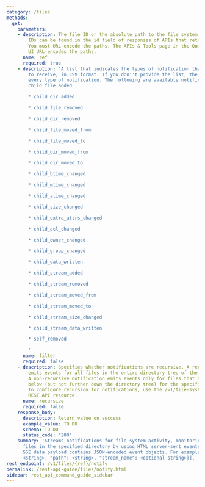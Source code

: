```yaml
---
category: /files
methods:
  get:
    parameters:
    - description: The file ID or the absolute path to the file system object. File
        IDs can be found in the id field of responses of APIs that return file attributes.
        You must URL-encode the paths. The APIs & Tools page in the Qumulo Core Web
        UI URL-encodes the paths.
      name: ref
      required: true
    - description: 'A list that indicates the types of notification that you want
        to receive, in CSV format. If you don''t provide the list, the system sends
        every type of notification. The following are available notification types:*
        child_file_added

        * child_dir_added

        * child_file_removed

        * child_dir_removed

        * child_file_moved_from

        * child_file_moved_to

        * child_dir_moved_from

        * child_dir_moved_to

        * child_btime_changed

        * child_mtime_changed

        * child_atime_changed

        * child_size_changed

        * child_extra_attrs_changed

        * child_acl_changed

        * child_owner_changed

        * child_group_changed

        * child_data_written

        * child_stream_added

        * child_stream_removed

        * child_stream_moved_from

        * child_stream_moved_to

        * child_stream_size_changed

        * child_stream_data_written

        * self_removed

        '
      name: filter
      required: false
    - description: Specifies whether notifications are recursive. A recursive notification
        emits events for all files in the entire directory tree of the specified directory.
        A non-recursive notification emits events only for files that are immediately
        below (but not further down the directory tree) for the specified directory.
        To configure recursion for notifications, use the /v1/file-system/settings/notify
        REST API resource.
      name: recursive
      required: false
    response_body:
      description: Return value on success
      example_value: TO DO
      schema: TO DO
      status_code: '200'
    summary: 'Streams notifications for file system activity, monitoring only the
      files in the specified directory by using HTML server-sent events (SSE). The
      SSE data payload contains JSON-encoded event objects. For example: [{"type":
      <string>, "path": <string>, "stream_name": <optional string>}].'
rest_endpoint: /v1/files/{ref}/notify
permalink: /rest-api-guide/files/notify.html
sidebar: rest_api_command_guide_sidebar
---
```


